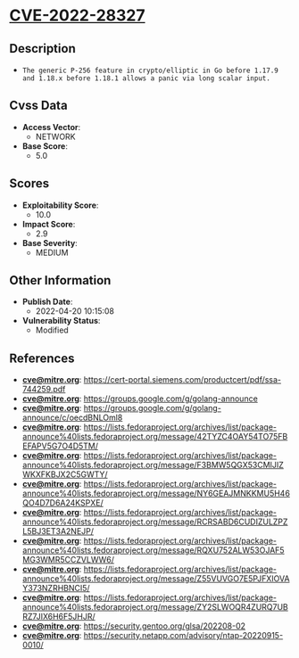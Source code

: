 
# [CVE-2022-28327](https://cve.mitre.org/cgi-bin/cvename.cgi?name=CVE-2022-28327)

## Description

- `The generic P-256 feature in crypto/elliptic in Go before 1.17.9 and 1.18.x before 1.18.1 allows a panic via long scalar input.`

## Cvss Data

- **Access Vector**:
  - NETWORK
- **Base Score**:
  - 5.0

## Scores

- **Exploitability Score**:
  - 10.0
- **Impact Score**:
  - 2.9
- **Base Severity**:
  - MEDIUM

## Other Information

- **Publish Date**:
  - 2022-04-20 10:15:08
- **Vulnerability Status**:
  - Modified

## References

- **cve@mitre.org**: https://cert-portal.siemens.com/productcert/pdf/ssa-744259.pdf
- **cve@mitre.org**: https://groups.google.com/g/golang-announce
- **cve@mitre.org**: https://groups.google.com/g/golang-announce/c/oecdBNLOml8
- **cve@mitre.org**: https://lists.fedoraproject.org/archives/list/package-announce%40lists.fedoraproject.org/message/42TYZC4OAY54TO75FBEFAPV5G7O4D5TM/
- **cve@mitre.org**: https://lists.fedoraproject.org/archives/list/package-announce%40lists.fedoraproject.org/message/F3BMW5QGX53CMIJIZWKXFKBJX2C5GWTY/
- **cve@mitre.org**: https://lists.fedoraproject.org/archives/list/package-announce%40lists.fedoraproject.org/message/NY6GEAJMNKKMU5H46QO4D7D6A24KSPXE/
- **cve@mitre.org**: https://lists.fedoraproject.org/archives/list/package-announce%40lists.fedoraproject.org/message/RCRSABD6CUDIZULZPZL5BJ3ET3A2NEJP/
- **cve@mitre.org**: https://lists.fedoraproject.org/archives/list/package-announce%40lists.fedoraproject.org/message/RQXU752ALW53OJAF5MG3WMR5CCZVLWW6/
- **cve@mitre.org**: https://lists.fedoraproject.org/archives/list/package-announce%40lists.fedoraproject.org/message/Z55VUVGO7E5PJFXIOVAY373NZRHBNCI5/
- **cve@mitre.org**: https://lists.fedoraproject.org/archives/list/package-announce%40lists.fedoraproject.org/message/ZY2SLWOQR4ZURQ7UBRZ7JIX6H6F5JHJR/
- **cve@mitre.org**: https://security.gentoo.org/glsa/202208-02
- **cve@mitre.org**: https://security.netapp.com/advisory/ntap-20220915-0010/
